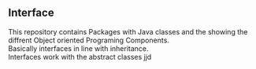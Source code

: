 ## Interface
This repository contains
Packages with Java classes and the showing the diffrent Object oriented Programing Components.<br />
Basically interfaces in line with inheritance. <br />
Interfaces work with the abstract classes
jjd
